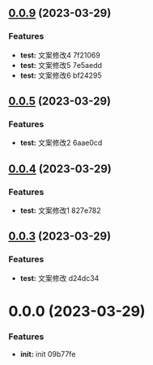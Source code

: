 ## [0.0.9](/compare/v0.0.6...v0.0.9) (2023-03-29)


### Features

* **test:** 文案修改4 7f21069
* **test:** 文案修改5 7e5aedd
* **test:** 文案修改6 bf24295



## [0.0.5](/compare/v0.0.4...v0.0.5) (2023-03-29)


### Features

* **test:** 文案修改2 6aae0cd



## [0.0.4](/compare/v0.0.3...v0.0.4) (2023-03-29)


### Features

* **test:** 文案修改1 827e782



## [0.0.3](/compare/v0.0.2...v0.0.3) (2023-03-29)


### Features

* **test:** 文案修改 d24dc34



# 0.0.0 (2023-03-29)


### Features

* **init:** init 09b77fe



